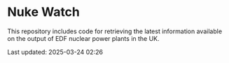 # Nuke Watch

This repository includes code for retrieving the latest information available on the output of EDF nuclear power plants in the UK.

Last updated: 2025-03-24 02:26